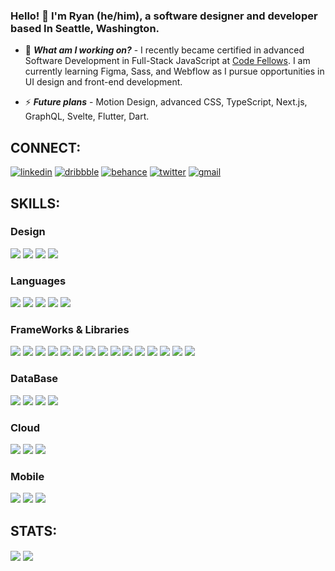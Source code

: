 ### <div align="left">Hello! 👋 I'm Ryan (he/him), a software designer and developer based In Seattle, Washington.</div>  
  
- 🔭 ***What am I working on?*** - I recently became certified in advanced Software Development in Full-Stack JavaScript at [Code Fellows](https://www.codefellows.org/courses/code-401/advanced-software-development-in-full-stack-javascript/). I am currently learning Figma, Sass, and Webflow as I pursue opportunities in UI design and front-end development.

- ⚡ ***Future plans*** - Motion Design, advanced CSS, TypeScript, Next.js, GraphQL, Svelte, Flutter, Dart.

## CONNECT: 
<div align="left">  
<a href="https://linkedin.com/in/ryanemmans" target="_blank">
  <img src="https://img.shields.io/badge/linkedin-%231E77B5.svg?&style=for-the-badge&logo=linkedin&logoColor=white" alt="linkedin" /></a>
<a href="https://dribbble.com/ryanemmans" target="_blank">
  <img src="https://img.shields.io/badge/Dribbble-EA4C89?style=for-the-badge&logo=dribbble&logoColor=white" alt="dribbble" /></a>
<a href="https://www.behance.net/ryanemmans" target="_blank">
  <img src="https://img.shields.io/badge/Behance-0054F7?style=for-the-badge&logo=behance&logoColor=white" alt="behance" /></a>
<a href="https://twitter.com/ryanemmans" target="_blank">
  <img src="https://img.shields.io/badge/Twitter-1DA1F2?style=for-the-badge&logo=twitter&logoColor=white" alt="twitter" /></a>
<a href="mailto:ryanemmans@gmail.com" target="_blank">
  <img src="https://img.shields.io/badge/Gmail-D14836?style=for-the-badge&logo=gmail&logoColor=white" alt="gmail" /></a>
</div>

## SKILLS: 

### Design  
<div align="left">
<img src="https://img.shields.io/badge/Figma-F24E1E?style=for-the-badge&logo=figma&logoColor=white" />
<img src="https://img.shields.io/badge/Adobe%20Photoshop-31A8FF?style=for-the-badge&logo=Adobe%20Photoshop&logoColor=black" />
<img src="https://img.shields.io/badge/Adobe%20Illustrator-FF9A00?style=for-the-badge&logo=adobe%20illustrator&logoColor=white" />
<img src="https://img.shields.io/badge/Adobe%20InDesign-FF3366?style=for-the-badge&logo=Adobe%20InDesign&logoColor=white" />
</div>

### Languages
<div align="left">
<img src="https://img.shields.io/badge/JavaScript-323330?style=for-the-badge&logo=javascript&logoColor=F7DF1E" />
<img src="https://img.shields.io/badge/HTML5-E34F26?style=for-the-badge&logo=html5&logoColor=white" />
<img src="https://img.shields.io/badge/CSS3-1572B6?style=for-the-badge&logo=css3&logoColor=white" />
<img src="https://img.shields.io/badge/json-5E5C5C?style=for-the-badge&logo=json&logoColor=white" />
<img src="https://img.shields.io/badge/Markdown-000000?style=for-the-badge&logo=markdown&logoColor=white" />
  
### FrameWorks & Libraries
<div align="left">  
<img src="https://img.shields.io/badge/React-20232A?style=for-the-badge&logo=react&logoColor=61DAFB" />
<img src="https://img.shields.io/badge/Sass-CC6699?style=for-the-badge&logo=sass&logoColor=white" />
<img src="https://img.shields.io/badge/Material%20UI-007FFF?style=for-the-badge&logo=mui&logoColor=white" />
<img src="https://img.shields.io/badge/semantic%20ui%20react-35BDB2?style=for-the-badge&logo=semanticuireact&logoColor=white" />
<img src="https://img.shields.io/badge/Bootstrap-563D7C?style=for-the-badge&logo=bootstrap&logoColor=white" />
<img src="https://img.shields.io/badge/React_Router-CA4245?style=for-the-badge&logo=react-router&logoColor=white" />
<img src="https://img.shields.io/badge/Redux-593D88?style=for-the-badge&logo=redux&logoColor=white" />
<img src="https://img.shields.io/badge/Node.js-339933?style=for-the-badge&logo=nodedotjs&logoColor=white" />
<img src="https://img.shields.io/badge/Express.js-000000?style=for-the-badge&logo=express&logoColor=white" />
<img src="https://img.shields.io/badge/sequelize-52B0E7?style=for-the-badge&logo=sequelize&logoColor=white" />
<img src="https://img.shields.io/badge/JWT-000000?style=for-the-badge&logo=JSON%20web%20tokens&logoColor=white" />
<img src="https://img.shields.io/badge/Socket.io-010101?&style=for-the-badge&logo=Socket.io&logoColor=white" />
<img src="https://img.shields.io/badge/Jest-C21325?style=for-the-badge&logo=jest&logoColor=white" />
<img src="https://img.shields.io/badge/npm-CB3837?style=for-the-badge&logo=npm&logoColor=white" />
<img src="https://img.shields.io/badge/Chart.js-FF6384?style=for-the-badge&logo=chartdotjs&logoColor=white" />
</div>

### DataBase
<div align="left">
<img src="https://img.shields.io/badge/MongoDB-4EA94B?style=for-the-badge&logo=mongodb&logoColor=white" />
<img src="https://img.shields.io/badge/PostgreSQL-316192?style=for-the-badge&logo=postgresql&logoColor=white" />
<img src="https://img.shields.io/badge/SQLite-07405E?style=for-the-badge&logo=sqlite&logoColor=white" />
<img src="https://img.shields.io/badge/Postman-FF6C37?style=for-the-badge&logo=Postman&logoColor=white" />
</div>

### Cloud
<div align="left">
<img src="https://img.shields.io/badge/Netlify-00C7B7?style=for-the-badge&logo=netlify&logoColor=white" />
<img src="https://img.shields.io/badge/Heroku-430098?style=for-the-badge&logo=heroku&logoColor=white" />
<img src="https://img.shields.io/badge/Amazon_AWS-FF9900?style=for-the-badge&logo=amazonaws&logoColor=white" />
</div>
  
### Mobile
<div align="left">
<img src="https://img.shields.io/badge/React_Native-20232A?style=for-the-badge&logo=react&logoColor=61DAFB" />
<img src="https://img.shields.io/badge/Android_Studio-3DDC84?style=for-the-badge&logo=android-studio&logoColor=white" />
<img src="https://img.shields.io/badge/Xcode-007ACC?style=for-the-badge&logo=Xcode&logoColor=white" />
</div>

## STATS:
<div align="left">
<img src="https://github-readme-stats.vercel.app/api?username=ryanemmans&show_icons=true&count_private=true&hide_border=true" align="center" />
<img src="https://github-readme-stats.vercel.app/api/top-langs/?username=ryanemmans&hide_border=true&layout=compact" align="center" />
</div>  

<br/> 
